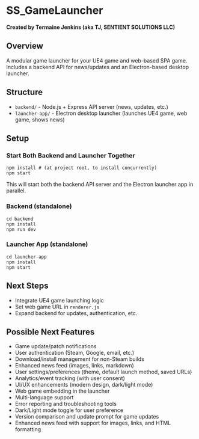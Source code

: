 # SS_GameLauncher

**Created by Termaine Jenkins (aka TJ, SENTIENT SOLUTIONS LLC)**

## Overview
A modular game launcher for your UE4 game and web-based SPA game. Includes a backend API for news/updates and an Electron-based desktop launcher.

## Structure
- `backend/` - Node.js + Express API server (news, updates, etc.)
- `launcher-app/` - Electron desktop launcher (launches UE4 game, web game, shows news)

## Setup

### Start Both Backend and Launcher Together
```
npm install # (at project root, to install concurrently)
npm start
```
This will start both the backend API server and the Electron launcher app in parallel.

### Backend (standalone)
```
cd backend
npm install
npm run dev
```

### Launcher App (standalone)
```
cd launcher-app
npm install
npm start
```

## Next Steps
- Integrate UE4 game launching logic
- Set web game URL in `renderer.js`
- Expand backend for updates, authentication, etc.

## Possible Next Features
- Game update/patch notifications
- User authentication (Steam, Google, email, etc.)
- Download/install management for non-Steam builds
- Enhanced news feed (images, links, markdown)
- User settings/preferences (theme, default launch method, saved URLs)
- Analytics/event tracking (with user consent)
- UI/UX enhancements (modern design, dark/light mode)
- Web game embedding in the launcher
- Multi-language support
- Error reporting and troubleshooting tools
- Dark/Light mode toggle for user preference
- Version comparison and update prompt for game updates
- Enhanced news feed with support for images, links, and HTML formatting 
